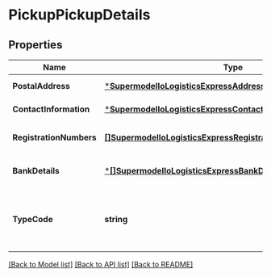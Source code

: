 # PickupPickupDetails

## Properties
Name | Type | Description | Notes
------------ | ------------- | ------------- | -------------
**PostalAddress** | [***SupermodelIoLogisticsExpressAddressCreateShipmentRequest**](supermodelIoLogisticsExpressAddressCreateShipmentRequest.md) |  | [default to null]
**ContactInformation** | [***SupermodelIoLogisticsExpressContact**](supermodelIoLogisticsExpressContact.md) |  | [default to null]
**RegistrationNumbers** | [**[]SupermodelIoLogisticsExpressRegistrationNumbers**](supermodelIoLogisticsExpressRegistrationNumbers.md) |  | [optional] [default to null]
**BankDetails** | [***[]SupermodelIoLogisticsExpressBankDetailsInner**](array.md) |  | [optional] [default to null]
**TypeCode** | **string** | Please enter the business party type related to the pickup. | [optional] [default to null]

[[Back to Model list]](../README.md#documentation-for-models) [[Back to API list]](../README.md#documentation-for-api-endpoints) [[Back to README]](../README.md)

